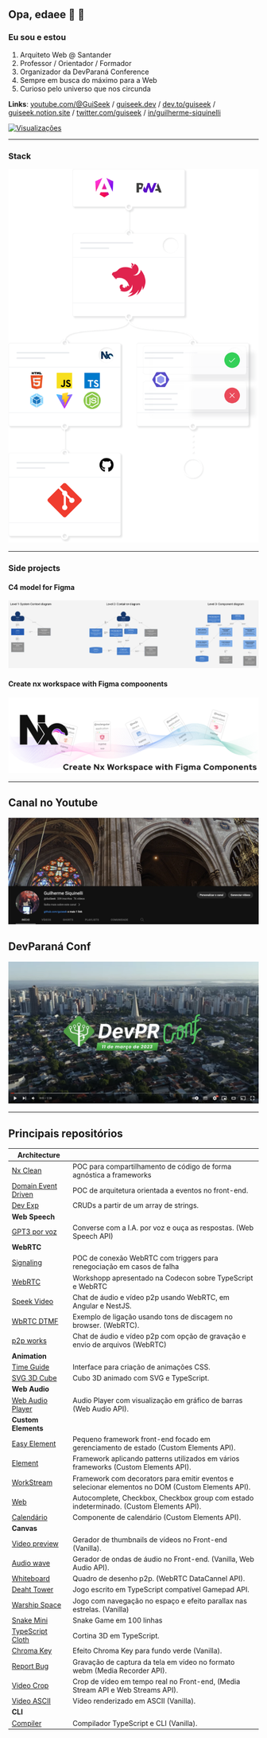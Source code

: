 ## Opa, edaee 👋 👨

### Eu sou e estou
1. Arquiteto Web @ Santander
2. Professor / Orientador / Formador
3. Organizador da DevParaná Conference
4. Sempre em busca do máximo para a Web
5. Curioso pelo universo que nos circunda

**Links**:  [youtube.com/@GuiSeek](https://www.youtube.com/@GuiSeek) / [guiseek.dev](https://guiseek.dev) / [dev.to/guiseek](https://dev.to/guiseek) / [guiseek.notion.site](https://guiseek.notion.site) / [twitter.com/guiseek](https://twitter.com/guiseek) / [in/guilherme-siquinelli](https://www.linkedin.com/in/guilherme-siquinelli/)

[
  ![Visualizações](https://komarev.com/ghpvc/?username=guiseek)
](https://bit.ly/3gQLF7q)

---

### Stack

<img src="./assets/stack.svg" />

---

### Side projects

#### C4 model for Figma

<a href="https://www.figma.com/community/file/1122907722147721168/the-c4-model-for-figma">
  <img src="./assets/c4-model-for-figma.png" />
</a>

#### Create nx workspace with Figma compoonents
<a href="https://github.com/guiseek/create-nx-workspace-with-figma">
  <img src="./assets/create-nx-workspace-with-figma-components.svg" />
</a>

---


## Canal no Youtube

<a href="https://www.youtube.com/@GuiSeek">
  <img src="./assets/youtube-channel.png" />
</a>

## DevParaná Conf
[![Assista ao vídeo](./assets/devpr-conf-cover.png)](https://youtu.be/lB6yR2TBkX0)

---

## Principais repositórios


| **Architecture** | | 
| --- | --- |
| [Nx Clean](https://github.com/guiseek/nx-clean) | POC para compartilhamento de código de forma agnóstica a frameworks |
| [Domain Event Driven](https://github.com/guiseek/domain-event-driven) | POC de arquitetura orientada a eventos no front-end. | 
| [Dev Exp](https://github.com/guiseek/devexp) | CRUDs a partir de um array de strings. | 
| **Web Speech** | | 
| [GPT3 por voz](https://github.com/guiseek/iara-openai-gpt3-web-speech-api) | Converse com a I.A. por voz e ouça as respostas. (Web Speech API) | 
| **WebRTC** | | 
| [Signaling](https://github.com/guiseek/signaling) | POC de conexão WebRTC com triggers para renegociação em casos de falha | 
| [WebRTC](https://github.com/guiseek/webrtc) | Workshopp apresentado na Codecon sobre TypeScript e WebRTC | 
| [Speek Video](https://github.com/guiseek/speek.video) | Chat de áudio e vídeo p2p usando WebRTC, em Angular e NestJS. | 
| [WbRTC DTMF](https://github.com/guiseek/webrtc-dtmf) | Exemplo de ligação usando tons de discagem no browser. (WebRTC). | 
| [p2p works](https://github.com/guiseek/p2p.works) | Chat de áudio e vídeo p2p com opção de gravação e envio de arquivos (WebRTC) | 
| **Animation** | | 
| [Time Guide](https://github.com/guiseek/timeguide) | Interface para criação de animações CSS. | 
| [SVG 3D Cube](https://github.com/guiseek/svg-3d-cube) | Cubo 3D animado com SVG e TypeScript. | 
| **Web Audio** | | 
| [Web Audio Player](https://github.com/guiseek/web-audio-player) | Audio Player com visualização em gráfico de barras (Web Audio API). | 
| **Custom Elements** | | 
| [Easy Element](https://github.com/guiseek/easy-element) | Pequeno framework front-end focado em gerenciamento de estado (Custom Elements API). | 
| [Element](https://github.com/guiseek/element) | Framework aplicando patterns utilizados em vários frameworks (Custom Elements API). | 
| [WorkStream](https://github.com/guiseek/workstream) | Framework com decorators para emitir eventos e selecionar elementos no DOM (Custom Elements API). | 
| [Web](https://github.com/guiseek/web) | Autocomplete, Checkbox, Checkbox group com estado indeterminado. (Custom Elements API). | 
| [Calendário](https://github.com/guiseek/calendario) | Componente de calendário (Custom Elements API). | 
| **Canvas** | | 
| [Video preview](https://github.com/guiseek/video-preview) | Gerador de thumbnails de vídeos no Front-end (Vanilla). | 
| [Audio wave](https://github.com/guiseek/audio-wave) | Gerador de ondas de áudio no Front-end. (Vanilla, Web Audio API). | 
| [Whiteboard](https://github.com/guiseek/whiteboard) | Quadro de desenho p2p. (WebRTC DataCannel API). | 
| [Deaht Tower](https://github.com/guiseek/death-tower) | Jogo escrito em TypeScript compatível Gamepad API. | 
| [Warship Space](https://github.com/guiseek/warship.space) | Jogo com navegação no espaço e efeito parallax nas estrelas. (Vanilla) | 
| [Snake Mini](https://github.com/guiseek/snake-mini) | Snake Game em 100 linhas | 
| [TypeScript Cloth](https://github.com/guiseek/typescript-cloth) | Cortina 3D em TypeScript. | 
| [Chroma Key](https://github.com/guiseek/chroma-key) | Efeito Chroma Key para fundo verde (Vanilla). | 
| [Report Bug](https://github.com/guiseek/report-bug) | Gravação de captura da tela em vídeo no formato webm (Media Recorder API). | 
| [Video Crop](https://github.com/guiseek/video-crop) | Crop de vídeo em tempo real no Front-end, (Media Stream API e Web Streams API). | 
| [Video ASCII](https://github.com/guiseek/video-ascii) | Vídeo renderizado em ASCII (Vanilla). | 
| **CLI** | | 
| [Compiler](https://github.com/guiseek/compiler) | Compilador TypeScript e CLI (Vanilla). | 
